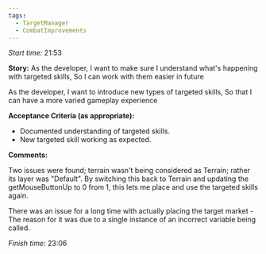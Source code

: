 ```yaml
---
tags:
  - TargetManager
  - CombatImprovements
---
```


*Start time:* 21:53

**Story:** 
As the developer, I want to make sure I understand what's happening with targeted skills,
So I can work with them easier in future

As the developer, I want to introduce new types of targeted skills,
So that I can have a more varied gameplay experience

**Acceptance Criteria (as appropriate):**
- Documented understanding of targeted skills.
- New targeted skill working as expected.

**Comments:** 

Two issues were found; terrain wasn't being considered as Terrain; rather its layer was "Default". By switching this back to Terrain and updating the getMouseButtonUp to 0 from 1, this lets me place and use the targeted skills again.

There was an issue for a long time with actually placing the target market - The reason for it was due to a single instance of an incorrect variable being called.


*Finish time:* 23:06